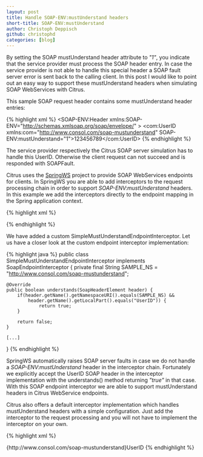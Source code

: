 ```yaml
---
layout: post
title: Handle SOAP-ENV:mustUnderstand headers
short-title: SOAP-ENV:mustUnderstand
author: Christoph Deppisch
github: christophd
categories: [blog]
---
```


By setting the SOAP mustUnderstand header attribute to _"1"_, you indicate that the service provider must process the SOAP header entry. In case the service provider is not able to handle this special header a SOAP fault server error is sent back to the calling client. In this post I would like to point out an easy way to support these mustUnderstand headers when simulating SOAP WebServices with Citrus.

This sample SOAP request header contains some mustUnderstand header entries:

{% highlight xml %}
<SOAP-ENV:Header xmlns:SOAP-ENV="http://schemas.xmlsoap.org/soap/envelope/" >
  <com:UserID 
      xmlns:com="http://www.consol.com/soap-mustunderstand" 
      SOAP-ENV:mustUnderstand="1">123456789</com:UserID>
</SOAP-ENV-Header>
{% endhighlight %}

The service provider respectively the Citrus SOAP server simulation has to handle this UserID. Otherwise the client request can not succeed and is responded with SOAPFault.

Citrus uses the [SpringWS](http://projects.spring.io/spring-ws/) project to provide SOAP WebServices endpoints for clients. In SpringWS you are able to add interceptors to the request processing chain in order to support _SOAP-ENV:mustUnderstand_ headers. In this example we add the interceptors directly to the endpoint mapping in the Spring application context. 

{% highlight xml %}

<!-- Special soap endpoint interceptor that accepts our must-understand headers -->
<bean id="soapMustUnderstandEndpointInterceptor" class="com.consol.ws.sample.SimpleMustUnderstandEndpointInterceptor"/>
{% endhighlight %}

We have added a custom SimpleMustUnderstandEndpointInterceptor. Let us have a closer look at the custom endpoint interceptor implementation:

{% highlight java %}
public class SimpleMustUnderstandEndpointInterceptor implements SoapEndpointInterceptor {
    private final String SAMPLE_NS = "http://www.consol.com/soap-mustunderstand";
    
    @Override
    public boolean understands(SoapHeaderElement header) {
        if(header.getName().getNamespaceURI().equals(SAMPLE_NS) && 
            header.getName().getLocalPart().equals("UserID")) {
                return true;
        }
        
        return false;
    }
    
    [...]
}
{% endhighlight %}

SpringWS automatically raises SOAP server faults in case we do not handle a _SOAP-ENV:mustUnderstand_ header in the interceptor chain. Fortunately we explicitly accept the UserID SOAP header in the interceptor implementation with the understands() method returning _"true"_ in that case. With this SOAP endpoint interceptor we are able to support mustUnderstand headers in Citrus WebService endpoints.

Citrus also offers a default interceptor implementation which handles mustUnderstand headers with a simple configuration. Just add the interceptor to the request processing and you will not have to implement the interceptor on your own.

{% highlight xml %}
<!-- Special soap endpoint interceptor that accepts our must-understand headers -->
<bean id="soapMustUnderstandEndpointInterceptor" class="com.consol.citrus.ws.interceptor.SoapMustUnderstandEndpointInterceptor">
  <property name="acceptedHeaders">
     <list>
         <value>{http://www.consol.com/soap-mustunderstand}UserID</value>
     </list>
  </property>
</bean>
{% endhighlight %}